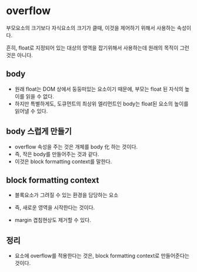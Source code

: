 # overflow

부모요소의 크기보다 자식요소의 크기가 클때, 이것을 제어하기 위해서 사용하는 속성이다.

흔히, float로 지정되어 있는 대상의 영역을 잡기위해서 사용하는데 원래의 목적이 그런 것은 아니다. 



## body

- 원래 float는 DOM 상에서 둥둥떠있는 요소이기 때문에, 부모는 float 된 자식의 높이를 읽을 수 없다. 
- 하지만 특별하게도, 도큐먼트의 최상위 엘리먼트인 body는 float된 요소의 높이를 읽어낼 수 있다. 



## body 스럽게 만들기

- overflow 속성을 주는 것은 개체를 body 化 하는 것이다. 
- 즉, 작은 body를 만들어주는 것과 같다. 
- 이것은 block formatting context를 말한다.



## block formatting context

- 블록요소가 그려질 수 있는 환경을 담당하는 요소

- 즉, 새로운 영역을 시작한다는  것이다. 
- margin 겹침현상도 제거할 수 있다.



## 정리

- 요소에 overflow를 적용한다는 것은, block formatting context로 만들어준다는 것이다.